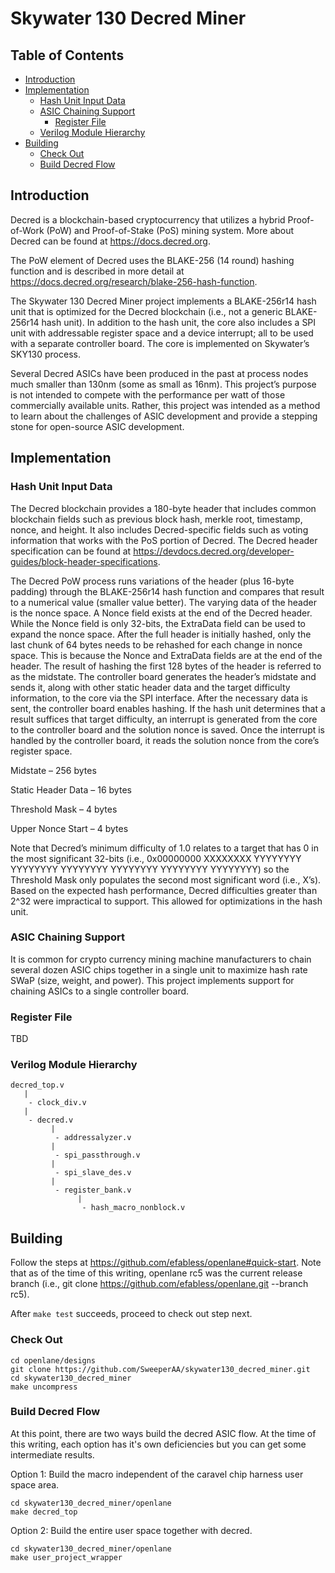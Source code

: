 # Skywater 130 Decred Miner

## Table of Contents
* [Introduction](#introduction)
* [Implementation](#implementation)
	* [Hash Unit Input Data](#hash-unit-input-data)
  * [ASIC Chaining Support](#asic-chaining-support)
	* [Register File](#register-file)
  * [Verilog Module Hierarchy](#verilog-module-hierarchy)
* [Building](#building)
  * [Check Out](#check-out)
  * [Build Decred Flow](#build-decred-flow)
  
  

## Introduction

Decred is a blockchain-based cryptocurrency that utilizes a hybrid Proof-of-Work (PoW) and Proof-of-Stake (PoS) mining system. More about Decred can be found at https://docs.decred.org.

The PoW element of Decred uses the BLAKE-256 (14 round) hashing function and is described in more detail at https://docs.decred.org/research/blake-256-hash-function.

The Skywater 130 Decred Miner project implements a BLAKE-256r14 hash unit that is optimized for the Decred blockchain (i.e., not a generic BLAKE-256r14 hash unit). In addition to the hash unit, the core also includes a SPI unit with addressable register space and a device interrupt; all to be used with a separate controller board. The core is implemented on Skywater’s SKY130 process.

Several Decred ASICs have been produced in the past at process nodes much smaller than 130nm (some as small as 16nm). This project’s purpose is not intended to compete with the performance per watt of those commercially available units. Rather, this project was intended as a method to learn about the challenges of ASIC development and provide a stepping stone for open-source ASIC development.

## Implementation

### Hash Unit Input Data

The Decred blockchain provides a 180-byte header that includes common blockchain fields such as previous block hash, merkle root, timestamp, nonce, and height. It also includes Decred-specific fields such as voting information that works with the PoS portion of Decred. The Decred header specification can be found at https://devdocs.decred.org/developer-guides/block-header-specifications.

The Decred PoW process runs variations of the header (plus 16-byte padding) through the BLAKE-256r14 hash function and compares that result to a numerical value (smaller value better). The varying data of the header is the nonce space. A Nonce field exists at the end of the Decred header. While the Nonce field is only 32-bits, the ExtraData field can be used to expand the nonce space. After the full header is initially hashed, only the last chunk of 64 bytes needs to be rehashed for each change in nonce space. This is because the Nonce and ExtraData fields are at the end of the header. The result of hashing the first 128 bytes of the header is referred to as the midstate. The controller board generates the header’s midstate and sends it, along with other static header data and the target difficulty information, to the core via the SPI interface. After the necessary data is sent, the controller board enables hashing. If the hash unit determines that a result suffices that target difficulty, an interrupt is generated from the core to the controller board and the solution nonce is saved. Once the interrupt is handled by the controller board, it reads the solution nonce from the core’s register space.

Midstate – 256 bytes

Static Header Data – 16 bytes

Threshold Mask – 4 bytes

Upper Nonce Start – 4 bytes

Note that Decred’s minimum difficulty of 1.0 relates to a target that has 0 in the most significant 32-bits (i.e., 0x00000000 XXXXXXXX YYYYYYYY YYYYYYYY YYYYYYYY YYYYYYYY YYYYYYYY YYYYYYYY) so the Threshold Mask only populates the second most significant word (i.e., X’s). Based on the expected hash performance, Decred difficulties greater than 2^32 were impractical to support. This allowed for optimizations in the hash unit.

### ASIC Chaining Support

It is common for crypto currency mining machine manufacturers to chain several dozen ASIC chips together in a single unit to maximize hash rate SWaP (size, weight, and power). This project implements support for chaining ASICs to a single controller board.

### Register File
TBD

### Verilog Module Hierarchy

```
decred_top.v
   |
    - clock_div.v
   |
    - decred.v
         |
          - addressalyzer.v
         |
          - spi_passthrough.v
         |
          - spi_slave_des.v
         |
          - register_bank.v
               |
                - hash_macro_nonblock.v
```

## Building
Follow the steps at https://github.com/efabless/openlane#quick-start. 
Note that as of the time of this writing, openlane rc5 was the current release branch (i.e., git clone https://github.com/efabless/openlane.git --branch rc5).

After ```make test``` succeeds, proceed to check out step next.

### Check Out
```
cd openlane/designs
git clone https://github.com/SweeperAA/skywater130_decred_miner.git
cd skywater130_decred_miner
make uncompress
```

### Build Decred Flow
At this point, there are two ways build the decred ASIC flow. At the time of this writing, each option has it's own deficiencies but you can get some intermediate results.

Option 1: Build the macro independent of the caravel chip harness user space area.
```
cd skywater130_decred_miner/openlane
make decred_top
```

Option 2: Build the entire user space together with decred.
```
cd skywater130_decred_miner/openlane
make user_project_wrapper
```
